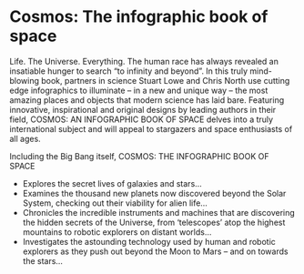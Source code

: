 # Cosmos: The infographic book of space

Life. The Universe. Everything. The human race has always revealed an insatiable hunger to search “to infinity and beyond”. In this truly mind-blowing book, partners in science Stuart Lowe and Chris North use cutting edge infographics to illuminate – in a new and unique way – the most amazing places and objects that modern science has laid bare. Featuring innovative, inspirational and original designs by leading authors in their field, COSMOS: AN INFOGRAPHIC BOOK OF SPACE delves into a truly international subject and will appeal to stargazers and space enthusiasts of all ages.

Including the Big Bang itself, COSMOS: THE INFOGRAPHIC BOOK OF SPACE

* Explores the secret lives of galaxies and stars…
* Examines the thousand new planets now discovered beyond the Solar System, checking out their viability for alien life…
* Chronicles the incredible instruments and machines that are discovering the hidden secrets of the Universe, from ‘telescopes’ atop the highest mountains to robotic explorers on distant worlds…
* Investigates the astounding technology used by human and robotic explorers as they push out beyond the Moon to Mars – and on towards the stars…